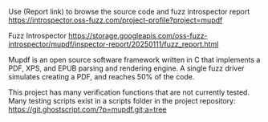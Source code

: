 Use (Report link) to browse the source code and fuzz introspector report https://introspector.oss-fuzz.com/project-profile?project=mupdf

Fuzz Introspector
https://storage.googleapis.com/oss-fuzz-introspector/mupdf/inspector-report/20250111/fuzz_report.html

Mupdf is an open source software framework written in C that implements a PDF, XPS, and EPUB parsing and rendering engine. A single fuzz driver simulates creating a PDF, and reaches 50% of the code.

This project has many verification functions that are not currently tested.  Many testing scripts exist in a scripts folder in the project repository: https://git.ghostscript.com/?p=mupdf.git;a=tree
